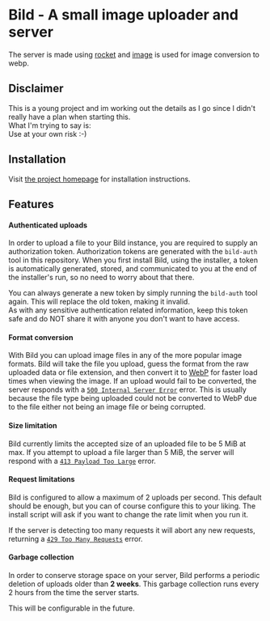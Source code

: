 # Bild - A small image uploader and server

The server is made using [rocket](https://rocket.rs) and
[image](https://github.com/image-rs/image) is used for image conversion to webp.

## Disclaimer
This is a young project and im working out the details as I go since I didn't
really have a plan when starting this.
<br>What I'm trying to say is:<br>
Use at your own risk :-)

## Installation
Visit [the project homepage](https://bild.waalrus.xyz) for installation instructions.

## Features

#### Authenticated uploads
In order to upload a file to your Bild instance, you are required to supply an authorization token.
Authorization tokens are generated with the `bild-auth` tool in this repository.
When you first install Bild, using the installer, a token is automatically generated, stored, and
communicated to you at the end of the installer's run, so no need to worry about that there.

You can always generate a new token by simply running the `bild-auth` tool again. This will replace
the old token, making it invalid.<br>
As with any sensitive authentication related information, keep this token safe and do NOT share it
with anyone you don't want to have access.

####  Format conversion
With Bild you can upload image files in any of the more popular image formats.
Bild will take the file you upload, guess the format from the raw uploaded data or file extension,
and then convert it to [WebP](https://en.wikipedia.org/wiki/WebP) for faster load times
when viewing the image. If an upload would fail to be converted, the server responds with a
[`500 Internal Server Error`](https://developer.mozilla.org/en-US/docs/Web/HTTP/Status/500) error.
This is usually because the file type being uploaded could not be converted to WebP due to the file
either not being an image file or being corrupted.

#### Size limitation
Bild currently limits the accepted size of an uploaded file to be 5 MiB at max. If you attempt
to upload a file larger than 5 MiB, the server will respond with a
[`413 Payload Too Large`](https://developer.mozilla.org/en-US/docs/Web/HTTP/Status/413) error.

#### Request limitations
Bild is configured to allow a maximum of 2 uploads per second. This default should be enough, but
you can of course configure this to your liking. The install script will ask if you want to change
the rate limit when you run it.

If the server is detecting too many requests it will abort any new requests, returning a
[`429 Too Many Requests`](https://developer.mozilla.org/en-US/docs/Web/HTTP/Status/429) error.

#### Garbage collection
In order to conserve storage space on your server, Bild performs a periodic deletion of uploads
older than __2 weeks__. This garbage collection runs every 2 hours from the time the server starts.

This will be configurable in the future.



